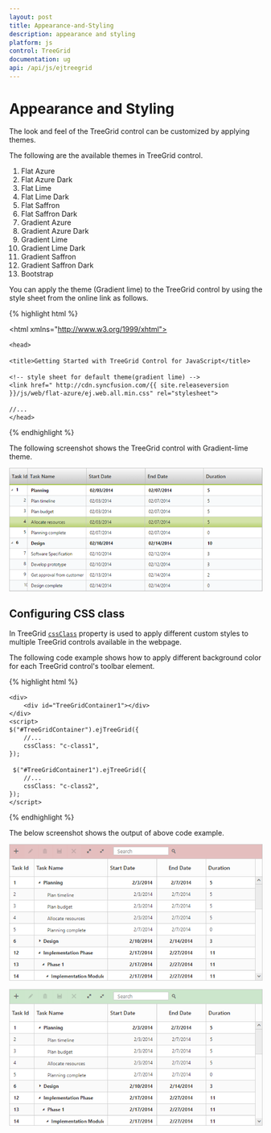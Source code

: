 ```yaml
---
layout: post
title: Appearance-and-Styling
description: appearance and styling
platform: js
control: TreeGrid
documentation: ug
api: /api/js/ejtreegrid
---
```


# Appearance and Styling

The look and feel of the TreeGrid control can be customized by applying themes.

The following are the available themes in TreeGrid control.

1. Flat Azure                
2. Flat Azure Dark             
3. Flat Lime                             
4. Flat Lime Dark                  
5. Flat Saffron                       
6. Flat Saffron Dark
7. Gradient Azure
8. Gradient Azure Dark
9. Gradient Lime
10. Gradient Lime Dark
11. Gradient Saffron
12. Gradient Saffron Dark
13. Bootstrap

You can apply the theme (Gradient lime) to the TreeGrid control by using the style sheet from the online link as follows.

{% highlight html %}

<!DOCTYPE html>

<html xmlns="http://www.w3.org/1999/xhtml">

	<head>

	<title>Getting Started with TreeGrid Control for JavaScript</title>

	<!-- style sheet for default theme(gradient lime) -->
	<link href=" http://cdn.syncfusion.com/{{ site.releaseversion }}/js/web/flat-azure/ej.web.all.min.css" rel="stylesheet">

	//...	
	</head>
	
</html>

{% endhighlight %}

The following screenshot shows the TreeGrid control with Gradient-lime theme.

![](/js/TreeGrid/Appearance-and-Styling_images/Appearance-and-Styling_img1.png)

## Configuring CSS class

In TreeGrid [`cssClass`](/api/js/ejtreegrid#members:cssclass) property is used to apply different custom styles to multiple TreeGrid controls available in the webpage.

The following code example shows how to apply different background color for each TreeGrid control's toolbar element.

{% highlight html %}
    <style>
        .c-class1.e-treegrid .e-toolbar {
            background-color: rgba(169, 45, 45, 0.31);
        }
        .c-class2.e-treegrid .e-toolbar {
            background-color: rgba(0, 128, 0, 0.2);
        }
    </style>
    <div>
        <div id="TreeGridContainer"></div>
    </div>

    <div>
        <div id="TreeGridContainer1"></div>
    </div>
    <script>
    $("#TreeGridContainer").ejTreeGrid({
        //...
        cssClass: "c-class1",
    });

     $("#TreeGridContainer1").ejTreeGrid({
        //...
        cssClass: "c-class2",
    });
    </script>

{% endhighlight %}

The below screenshot shows the output of above code example.

![](/js/TreeGrid/Appearance-and-Styling_images/Appearance-and-Styling_img2.png)

![](/js/TreeGrid/Appearance-and-Styling_images/Appearance-and-Styling_img3.png)
